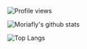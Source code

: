 ![Profile views](https://gpvc.arturio.dev/Moriafly)

![Moriafly's github stats](https://github-readme-stats.vercel.app/api?username=Moriafly&count_private=false&show_icons=true&&bg_color=30,165880,169c5a&title_color=fff&text_color=fff)

![Top Langs](https://github-readme-stats.vercel.app/api/top-langs/?username=Moriafly&theme=vue&layout=compact&hide=Rich%20Text%20Format,CSS,HTML,VBA)
